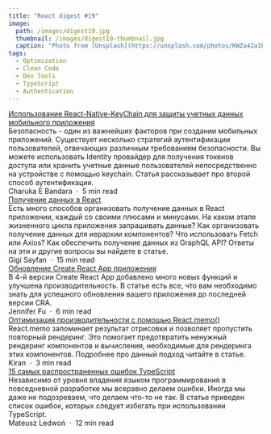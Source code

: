 ```yaml
---
title: "React digest #19"
image: 
  path: /images/digest19.jpg
  thumbnail: /images/digest19-thumbnail.jpg
  caption: "Photo from [Unsplash](https://unsplash.com/photos/KWZa42a1kds)"
tags:
  - Optimization
  - Clean Code
  - Dev Tools
  - TypeScript
  - Authentication
---
```


<div class="digest">
    <a href="https://blog.bitsrc.io/using-keychain-in-react-native-and-keeping-the-app-session-alive-ff8f8850119c">Использование React-Native-KeyChain для защиты учетных данных мобильного приложения</a>
    <div class="digest-desc">Безопасность - один из важнейших факторов при создании мобильных приложений. Существует несколько стратегий аутентификации пользователей, отвечающих различным требованиям безопасности. Вы можете использовать Identity провайдер для получения токенов доступа или хранить учетные данные пользователей непосредственно на устройстве с помощью keychain. Статья рассказывает про второй способ аутентификации.</div>
    <div class="digest-time">Charuka E Bandara &nbsp;&middot;&nbsp; 5 min read</div>
</div>

<div class="digest">
    <a href="https://blog.logrocket.com/patterns-for-data-fetching-in-react-981ced7e5c56/">Получение данных в React</a>
    <div class="digest-desc">Есть много способов организовать получение данных в React приложении, каждый со своими плюсами и минусами. На каком этапе жизненного цикла приложения запрашивать данные? Как организовать получение данных для иерархии компонентов? Что использовать Fetch или Axios? Как обеспечить получение данных из GraphQL API? Ответы на эти и другие вопросы вы найдете в статье.</div>
    <div class="digest-time">Gigi Sayfan &nbsp;&middot;&nbsp; 15 min read</div>
</div>

<div class="digest">
    <a href="https://medium.com/better-programming/upgrade-create-react-app-based-projects-to-version-4-cra-4-d7962aee11a6">Обновление Create React App приложения</a>
    <div class="digest-desc">В 4-й версии Create React App добавлено много новых функций и улучшена производительность. В статье есть все, что вам необходимо знать для успешного обновления вашего приложения до последней версии CRA.</div>
    <div class="digest-time">Jennifer Fu &nbsp;&middot;&nbsp; 6 min read</div>
</div>

<div class="digest">
    <a href="https://hackernoon.com/a-beginners-guide-to-performance-optimization-using-reactmemo-lk1n34qy">Оптимизация производительности с помощью React.memo()</a>
    <div class="digest-desc">React.memo запоминает результат отрисовки и позволяет пропустить повторный рендеринг. Это помогает предотвратить ненужный рендеринг компонентов и вычисления, необходимые для рендеринга этих компонентов. Подробнее про данный подход читайте в статье.</div>
    <div class="digest-time">Kiran &nbsp;&middot;&nbsp; 3 min read</div>
</div>

<div class="digest">
    <a href="https://blog.softwaremill.com/typescript-mistakes-to-avoid-d3ab240c90eb">15 самых распространенных ошибок TypeScript</a>
    <div class="digest-desc">Независимо от уровня владения языком программирования в повседневной разработке мы всеравно делаем ошибки. Иногда мы даже не подозреваем, что делаем что-то не так. В статье приведен список ошибок, которых следует избегать при использовании TypeScript.</div>
    <div class="digest-time">Mateusz Ledwoń &nbsp;&middot;&nbsp; 12 min read</div>
</div>
